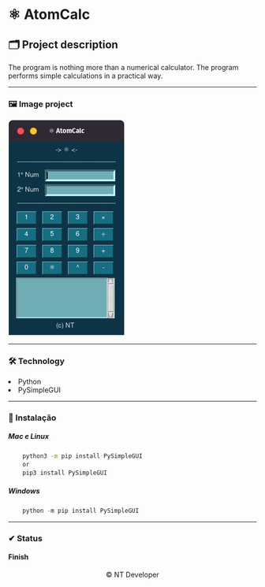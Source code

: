 # ⚛ AtomCalc

## 🗂 Project description

<p>
    The program is nothing more than a numerical calculator. The program performs simple calculations in a practical way.
</p>

---

### 🖼 Image project
![AtomCalc](/Img/AtomCalc.png)

---

### 🛠 Technology

<li> Python
<li> PySimpleGUI

---

### 💾 Instalação

<h5>Mac e Linux</h5>

~~~ Bash
    python3 -m pip install PySimpleGUI
    or
    pip3 install PySimpleGUI
~~~

<h5>Windows</h5>

~~~ PowerShell
    python -m pip install PySimpleGUI
~~~

---

### ✔ Status

<h4>Finish</h4>

<footer align="center" >&copy; NT Developer</footer>
